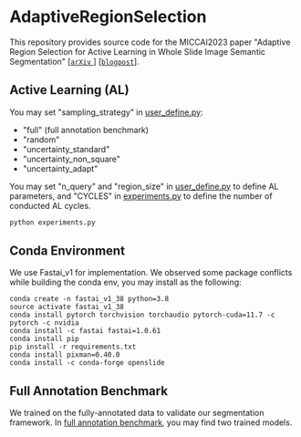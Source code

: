 # AdaptiveRegionSelection

This repository provides source code for the MICCAI2023 paper "Adaptive Region Selection for Active Learning in Whole Slide Image Semantic Segmentation" [[`arXiv`
](https://arxiv.org/pdf/2307.07168.pdf)] [[`blogpost`](https://deepmicroscopy.org/reducing-the-annotation-effort-for-microscopy-images-miccai-2023-paper/)].

## Active Learning (AL)
You may set "sampling_strategy" in [user_define.py](code/user_define.py):
* "full" (full annotation benchmark)
* "random"
* "uncertainty_standard"
* "uncertainty_non_square"
* "uncertainty_adapt"

You may set "n_query" and "region_size" in [user_define.py](code/user_define.py) to define AL parameters,
and "CYCLES" in [experiments.py](code/experiments.py) to define the number of conducted AL cycles.
```python
python experiments.py
```
## Conda Environment
We use Fastai_v1 for implementation. We observed some package conflicts while building the conda env, 
you may install as the following:
```commandline
conda create -n fastai_v1_38 python=3.8
source activate fastai_v1_38
conda install pytorch torchvision torchaudio pytorch-cuda=11.7 -c pytorch -c nvidia
conda install -c fastai fastai=1.0.61
conda install pip
pip install -r requirements.txt
conda install pixman=0.40.0
conda install -c conda-forge openslide
```

## Full Annotation Benchmark
We trained on the fully-annotated data to validate our segmentation framework. In [full annotation benchmark](full%20annotation%20benchmark),
you may find two trained models.
